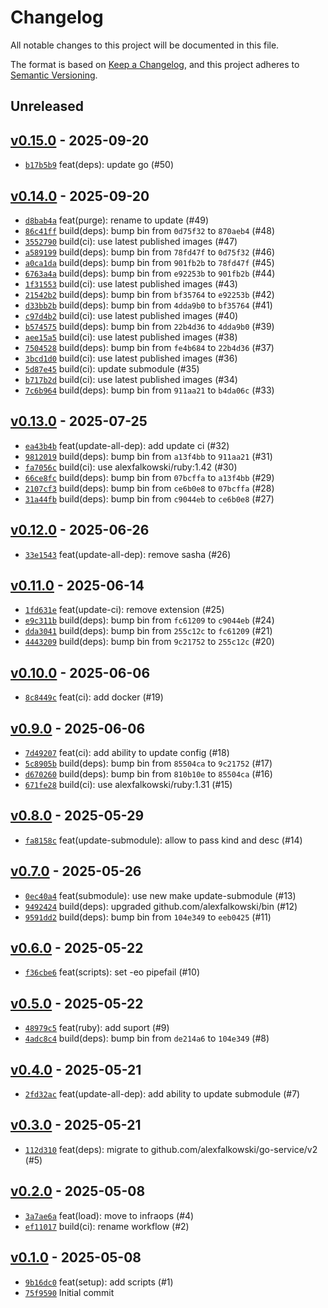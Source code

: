 # Changelog

All notable changes to this project will be documented in this file.

The format is based on [Keep a Changelog](https://keepachangelog.com/en/1.0.0/), and this project adheres to [Semantic Versioning](https://semver.org/spec/v2.0.0.html).

## Unreleased

## [v0.15.0](https://github.com/alexfalkowski/scripts/releases/tag/v0.15.0) - 2025-09-20

- [`b17b5b9`](https://github.com/alexfalkowski/scripts/commit/b17b5b9414a5c0ed40713082af06b880629b006d) feat(deps): update go (#50)

## [v0.14.0](https://github.com/alexfalkowski/scripts/releases/tag/v0.14.0) - 2025-09-20

- [`d8bab4a`](https://github.com/alexfalkowski/scripts/commit/d8bab4a14b96fdc1aa62d0b8c38231f1a0f81424) feat(purge): rename to update (#49)
- [`86c41ff`](https://github.com/alexfalkowski/scripts/commit/86c41ff35f18b288c7f8156ec571b33875d00512) build(deps): bump bin from `0d75f32` to `870aeb4` (#48)
- [`3552790`](https://github.com/alexfalkowski/scripts/commit/3552790afd64686a1364f3ceb8ed3d1ca3156e3c) build(ci): use latest published images (#47)
- [`a589199`](https://github.com/alexfalkowski/scripts/commit/a589199b4b965cd0217171515d457f3f66e6604a) build(deps): bump bin from `78fd47f` to `0d75f32` (#46)
- [`a0ca1da`](https://github.com/alexfalkowski/scripts/commit/a0ca1da5cc18b4f61e06bf28759e1b612ffe9ee5) build(deps): bump bin from `901fb2b` to `78fd47f` (#45)
- [`6763a4a`](https://github.com/alexfalkowski/scripts/commit/6763a4a464688de338450648836adb4efe40a4e1) build(deps): bump bin from `e92253b` to `901fb2b` (#44)
- [`1f31553`](https://github.com/alexfalkowski/scripts/commit/1f31553dc6dab7016f9d30dbb3a1805bbaa80aa3) build(ci): use latest published images (#43)
- [`21542b2`](https://github.com/alexfalkowski/scripts/commit/21542b280b315c04038f08454511bbda756f1c54) build(deps): bump bin from `bf35764` to `e92253b` (#42)
- [`d33bb2b`](https://github.com/alexfalkowski/scripts/commit/d33bb2b3ffd519734e7a483eed49dc391929371a) build(deps): bump bin from `4dda9b0` to `bf35764` (#41)
- [`c97d4b2`](https://github.com/alexfalkowski/scripts/commit/c97d4b2d9fd9a0206dbac5574de0c3e7a484bf16) build(ci): use latest published images (#40)
- [`b574575`](https://github.com/alexfalkowski/scripts/commit/b57457552e1814df62fe1947a9cf5e418a2b9833) build(deps): bump bin from `22b4d36` to `4dda9b0` (#39)
- [`aee15a5`](https://github.com/alexfalkowski/scripts/commit/aee15a5fe13bdd0528b06e68feb1af0b34aecd9c) build(ci): use latest published images (#38)
- [`7504528`](https://github.com/alexfalkowski/scripts/commit/750452823d809f1b4c8f7a83990c5f0418765cfc) build(deps): bump bin from `fe4b684` to `22b4d36` (#37)
- [`3bcd1d0`](https://github.com/alexfalkowski/scripts/commit/3bcd1d053d176ea6dc4d2bf129b57c5c58acc4c4) build(ci): use latest published images (#36)
- [`5d87e45`](https://github.com/alexfalkowski/scripts/commit/5d87e45c7a731bfb84341080ce185a217004085a) build(ci): update submodule (#35)
- [`b717b2d`](https://github.com/alexfalkowski/scripts/commit/b717b2de7b35d9219335e2c2c7a84ccaba7aa69d) build(ci): use latest published images (#34)
- [`7c6b964`](https://github.com/alexfalkowski/scripts/commit/7c6b96450011738a3940f7dfaa6fbb870dfdbe59) build(deps): bump bin from `911aa21` to `b4da06c` (#33)

## [v0.13.0](https://github.com/alexfalkowski/scripts/releases/tag/v0.13.0) - 2025-07-25

- [`ea43b4b`](https://github.com/alexfalkowski/scripts/commit/ea43b4b66b96b5160845a2a1927a921ebacce9f9) feat(update-all-dep): add update ci (#32)
- [`9812019`](https://github.com/alexfalkowski/scripts/commit/981201915218389ee73b03c4d8bf0eab53cb8cc2) build(deps): bump bin from `a13f4bb` to `911aa21` (#31)
- [`fa7056c`](https://github.com/alexfalkowski/scripts/commit/fa7056cb820d1338e6b93974aab7d5a8a1671fda) build(ci): use alexfalkowski/ruby:1.42 (#30)
- [`66ce8fc`](https://github.com/alexfalkowski/scripts/commit/66ce8fc0a9c97e272b8eaff7a6d6e178712e826a) build(deps): bump bin from `07bcffa` to `a13f4bb` (#29)
- [`2107cf3`](https://github.com/alexfalkowski/scripts/commit/2107cf33d33ecd2986d99332a1cc1cc77140ba52) build(deps): bump bin from `ce6b0e8` to `07bcffa` (#28)
- [`31a44fb`](https://github.com/alexfalkowski/scripts/commit/31a44fb4f00b381b39658f33baec4e2096931f89) build(deps): bump bin from `c9044eb` to `ce6b0e8` (#27)

## [v0.12.0](https://github.com/alexfalkowski/scripts/releases/tag/v0.12.0) - 2025-06-26

- [`33e1543`](https://github.com/alexfalkowski/scripts/commit/33e154321b472262659fc9bf9ec1f32acb05100f) feat(update-all-dep): remove sasha (#26)

## [v0.11.0](https://github.com/alexfalkowski/scripts/releases/tag/v0.11.0) - 2025-06-14

- [`1fd631e`](https://github.com/alexfalkowski/scripts/commit/1fd631ee3fb18ebb6162e092951ad5b39be0f86c) feat(update-ci): remove extension (#25)
- [`e9c311b`](https://github.com/alexfalkowski/scripts/commit/e9c311b16ca6fc823bdbda34b3ab7048469c17bd) build(deps): bump bin from `fc61209` to `c9044eb` (#24)
- [`dda3041`](https://github.com/alexfalkowski/scripts/commit/dda30414a345714c33b3da09933730ba4372caa8) build(deps): bump bin from `255c12c` to `fc61209` (#21)
- [`4443209`](https://github.com/alexfalkowski/scripts/commit/4443209b862530fcbe403ef5bea987c8d1a82d96) build(deps): bump bin from `9c21752` to `255c12c` (#20)

## [v0.10.0](https://github.com/alexfalkowski/scripts/releases/tag/v0.10.0) - 2025-06-06

- [`8c8449c`](https://github.com/alexfalkowski/scripts/commit/8c8449c917522b24aefc890f81c65bbc7c3012d1) feat(ci): add docker (#19)

## [v0.9.0](https://github.com/alexfalkowski/scripts/releases/tag/v0.9.0) - 2025-06-06

- [`7d49207`](https://github.com/alexfalkowski/scripts/commit/7d492073eb7c72aea9e954cba3ff867d75e2a9fb) feat(ci): add ability to update config (#18)
- [`5c8905b`](https://github.com/alexfalkowski/scripts/commit/5c8905b28880152e98888a78735875d2f8b42675) build(deps): bump bin from `85504ca` to `9c21752` (#17)
- [`d670260`](https://github.com/alexfalkowski/scripts/commit/d670260b5e1546e2908a33d5aec1e9efbab786d6) build(deps): bump bin from `810b10e` to `85504ca` (#16)
- [`671fe28`](https://github.com/alexfalkowski/scripts/commit/671fe282a476ea405eb3df4f0ba696ca4de54576) build(ci): use alexfalkowski/ruby:1.31 (#15)

## [v0.8.0](https://github.com/alexfalkowski/scripts/releases/tag/v0.8.0) - 2025-05-29

- [`fa8158c`](https://github.com/alexfalkowski/scripts/commit/fa8158ce0ff8bebdeba0d1902b6dfcc2aadd8a0c) feat(update-submodule): allow to pass kind and desc (#14)

## [v0.7.0](https://github.com/alexfalkowski/scripts/releases/tag/v0.7.0) - 2025-05-26

- [`0ec40a4`](https://github.com/alexfalkowski/scripts/commit/0ec40a41affdbe4695abce3996804bd86e1ec193) feat(submodule): use new make update-submodule (#13)
- [`9492424`](https://github.com/alexfalkowski/scripts/commit/94924245d197bd6e2bd73a88237ea18092eb2230) build(deps): upgraded github.com/alexfalkowski/bin (#12)
- [`9591dd2`](https://github.com/alexfalkowski/scripts/commit/9591dd2ade849788a04431ef439be3a65386a76d) build(deps): bump bin from `104e349` to `eeb0425` (#11)

## [v0.6.0](https://github.com/alexfalkowski/scripts/releases/tag/v0.6.0) - 2025-05-22

- [`f36cbe6`](https://github.com/alexfalkowski/scripts/commit/f36cbe6774ccc7bfc714e43084c17d0c226449f3) feat(scripts): set -eo pipefail (#10)

## [v0.5.0](https://github.com/alexfalkowski/scripts/releases/tag/v0.5.0) - 2025-05-22

- [`48979c5`](https://github.com/alexfalkowski/scripts/commit/48979c52891295b0f5bda642c4b973808935c305) feat(ruby): add suport (#9)
- [`4adc8c4`](https://github.com/alexfalkowski/scripts/commit/4adc8c43321484d35836d8369f4045a12004e8cf) build(deps): bump bin from `de214a6` to `104e349` (#8)

## [v0.4.0](https://github.com/alexfalkowski/scripts/releases/tag/v0.4.0) - 2025-05-21

- [`2fd32ac`](https://github.com/alexfalkowski/scripts/commit/2fd32ac19b79bb7960b05ace68251e025e6408d1) feat(update-all-dep): add ability to update submodule (#7)

## [v0.3.0](https://github.com/alexfalkowski/scripts/releases/tag/v0.3.0) - 2025-05-21

- [`112d310`](https://github.com/alexfalkowski/scripts/commit/112d310298db19be8bff5a9870f3b94c7eeb812c) feat(deps): migrate to github.com/alexfalkowski/go-service/v2 (#5)

## [v0.2.0](https://github.com/alexfalkowski/scripts/releases/tag/v0.2.0) - 2025-05-08

- [`3a7ae6a`](https://github.com/alexfalkowski/scripts/commit/3a7ae6aca4a4d96500cab44bc07b83f5bb2f697f) feat(load): move to infraops (#4)
- [`ef11017`](https://github.com/alexfalkowski/scripts/commit/ef11017bd90fdda542186afefd80b408ad1950af) build(ci): rename workflow (#2)

## [v0.1.0](https://github.com/alexfalkowski/scripts/releases/tag/v0.1.0) - 2025-05-08

- [`9b16dc0`](https://github.com/alexfalkowski/scripts/commit/9b16dc01f9986fa985075368071b87e47319006e) feat(setup): add scripts (#1)
- [`75f9590`](https://github.com/alexfalkowski/scripts/commit/75f95903225830217869e2c22388d2fa8ab0aad7) Initial commit
